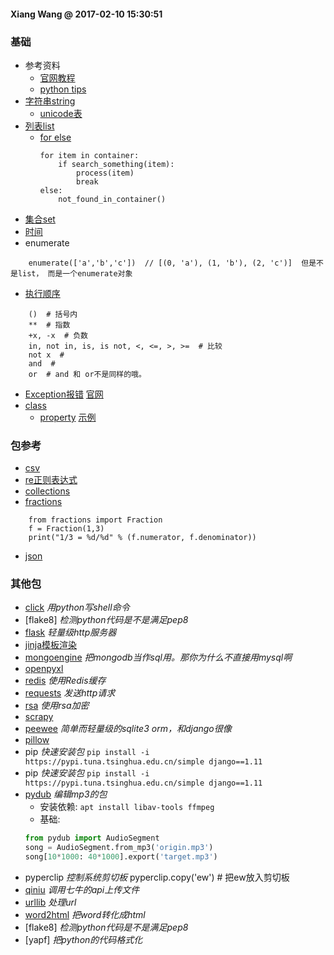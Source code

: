 #### Xiang Wang @ 2017-02-10 15:30:51

### 基础
* 参考资料
    * [官网教程](https://docs.python.org/3/)
    * [python tips](http://book.pythontips.com/en/latest/index.html)
* [字符串string](./string.md)
    * [unicode表](https://unicode-table.com/cn/#samaritan)
* [列表list](list.md)
    * [for else](http://book.pythontips.com/en/latest/for_-_else.html)
        ```
        for item in container:
            if search_something(item):
                process(item)
                break
        else:
            not_found_in_container()
        ```
* [集合set](set.md)
* [时间](time时间.md)
* enumerate
```
    enumerate(['a','b','c'])  // [(0, 'a'), (1, 'b'), (2, 'c')]  但是不是list， 而是一个enumerate对象
```
* [执行顺序](https://docs.python.org/3/reference/expressions.html#evaluation-order)
```
    ()  # 括号内
    **  # 指数
    +x, -x  # 负数
    in, not in, is, is not, <, <=, >, >=  # 比较
    not x  #
    and  #
    or  # and 和 or不是同样的哦。
```
* [Exception报错](./exception.md) [官网](https://docs.python.org/3/tutorial/errors.html#handling-exceptions)
* [class](./class/README.md)
    * [property](./class/property.md) [示例](./class/property.py)


### 包参考
* [csv](./csv.md)
* [re正则表达式](./rematch正则表达式.md)
* [collections](./collections.md)
* [fractions](https://docs.python.org/2/library/fractions.html#fractions.Fraction)
```
    from fractions import Fraction
    f = Fraction(1,3)
    print("1/3 = %d/%d" % (f.numerator, f.denominator))
```
* [json](./json.md)

### 其他包
* [click](./click.md) *用python写shell命令*
* [flake8] *检测python代码是不是满足pep8*
* [flask](./flask.md) *轻量级http服务器*
* [jinja模板渲染](./jinjia.md)
* [mongoengine](./mongoengine.md) *把mongodb当作sql用。那你为什么不直接用mysql啊*
* [openpyxl](./openpyxl.md)
* [redis](./redis.md) *使用Redis缓存*
* [requests](./requests.md) *发送http请求*
* [rsa](./rsa.md) *使用rsa加密*
* [scrapy](./scrapy/README.md)
* [peewee](./peewee.md) *简单而轻量级的sqlite3 orm，和django很像*
* [pillow](./Pillow.md)
* pip *快速安装包*
    `pip install -i https://pypi.tuna.tsinghua.edu.cn/simple django==1.11`
* pip *快速安装包*
    `pip install -i https://pypi.tuna.tsinghua.edu.cn/simple django==1.11`
* [pydub](https://github.com/jiaaro/pydub) *编辑mp3的包*
    * 安装依赖: `apt install libav-tools ffmpeg`
    * 基础:
    ```python
    from pydub import AudioSegment
    song = AudioSegment.from_mp3('origin.mp3')
    song[10*1000: 40*1000].export('target.mp3')
    ```
* pyperclip *控制系统剪切板*
    pyperclip.copy('ew') # 把ew放入剪切板
* [qiniu](https://developer.qiniu.com/kodo/sdk/1242/python) *调用七牛的api上传文件*
* [urllib](./urllib.md) *处理url*
* [word2html](https://github.com/bradmontgomery/word2html)  *把word转化成html*
* [flake8] *检测python代码是不是满足pep8*
* [yapf] *把python的代码格式化*
